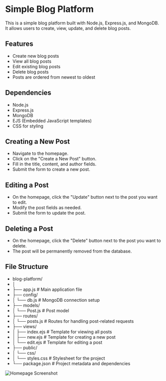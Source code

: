 # Simple Blog Platform

This is a simple blog platform built with Node.js, Express.js, and MongoDB. It allows users to create, view, update, and delete blog posts.

## Features

- Create new blog posts
- View all blog posts
- Edit existing blog posts
- Delete blog posts
- Posts are ordered from newest to oldest

## Dependencies

- Node.js
- Express.js
- MongoDB
- EJS (Embedded JavaScript templates)
- CSS for styling

## Creating a New Post

- Navigate to the homepage.
- Click on the "Create a New Post" button.
- Fill in the title, content, and author fields.
- Submit the form to create a new post.

## Editing a Post

- On the homepage, click the "Update" button next to the post you want to edit.
- Modify the post fields as needed.
- Submit the form to update the post.

## Deleting a Post

- On the homepage, click the "Delete" button next to the post you want to delete.
- The post will be permanently removed from the database.

## File Structure

- blog-platform/
- │
- ├── app.js                 # Main application file
- ├── config/
- │   └── db.js              # MongoDB connection setup
- ├── models/
- │   └── Post.js            # Post model
- ├── routes/
- │   └── posts.js           # Routes for handling post-related requests
- ├── views/
- │   ├── index.ejs          # Template for viewing all posts
- │   ├── new.ejs            # Template for creating a new post
- │   └── edit.ejs           # Template for editing a post
- ├── public/
- │   └── css/
- │       └── styles.css     # Stylesheet for the project
- └── package.json           # Project metadata and dependencies

![Homepage Screenshot](/Users/yagmuraydemir/Desktop/blog-platform/photos/blog.png)
